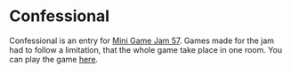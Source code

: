 # Confessional
Confessional is an entry for [Mini Game Jam 57](https://itch.io/jam/mini-jam-57-underground). Games made for the jam had to follow a limitation, that the whole game take place in one room. You can play the game [here](https://insomniackoala.itch.io/confessional).
